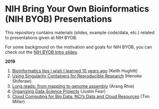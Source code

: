 # NIH Bring Your Own Bioinformatics (NIH BYOB) Presentations

This repository contains materials (slides, example code/data, etc.) related to
presentations given at NIH BYOB.

For some background on the motivation and goals for NIH BYOB, you can check out the 
[NIH BYOB Intro slides](https://khughitt.github.io/nih-byob-intro/#1).

**2019**

1. [Bioinformatics tips I wish I learned 10 years ago](https://github.com/nih-byob/presentations/tree/master/2019/01_bioinformatics-tips) (Keith Hughitt)
2. [Using Singularity Containers for Reproducible Research]() (Henoke Shiferaw)
3. [Long reads: from mapping to genome assembly]() (Arang Rhie)
4. [Organizing Data Science Projects]() (Justin Fear)
5. [Cloud Computing for Big Data: NCI’s Data and Cloud Resources]() (Tim Miller)
